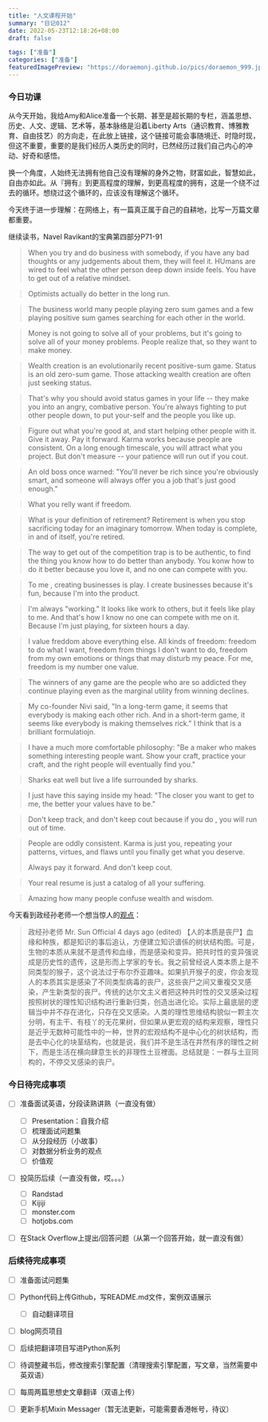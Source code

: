```yaml
---
title: "人文课程开始"
summary: "日记012"
date: 2022-05-23T12:18:26+08:00
draft: false

tags: ["准备"]
categories: ["准备"]
featuredImagePreview: "https://doraemonj.github.io/pics/doraemon_999.jpeg"
---
```


### 今日功课

从今天开始，我给Amy和Alice准备一个长期、甚至是超长期的专栏，涵盖思想、历史、人文、逻辑、艺术等，基本脉络是沿着Liberty Arts（通识教育、博雅教育、自由技艺）的方向走，在此放上链接，这个链接可能会事随境迁、时隐时现，但这不重要，重要的是我们经历人类历史的同时，已然经历过我们自己内心的冲动、好奇和感悟。

换一个角度，人始终无法拥有他自己没有理解的身外之物，财富如此，智慧如此，自由亦如此。从『拥有』到更高程度的理解，到更高程度的拥有，这是一个绕不过去的循环。想绕过这个循环的，应该没有理解这个循环。

今天终于进一步理解：在网络上，有一篇真正属于自己的自耕地，比写一万篇文章都重要。

继续读书，Navel Ravikant的宝典第四部分P71-91

>   When you try and do business with somebody, if you have any bad thoughts or any judgements about them, they will feel it. HUmans are wired to feel what the other person deep down inside feels. You have to get out of a relative mindset.

>   Optimists actually do better in the long run.

>   The business world many people playing zero sum games and a few playing positive sum games searching for each other in the world.

>   Money is not going to solve all of your problems, but it's going to solve all of your money problems. People realize that, so they want to make money.

>   Wealth creation is an evolutionarily recent positive-sum game. Status is an old zero-sum game. Those attacking wealth creation are often just seeking status.

>   That's why you should avoid status games in your life -- they make you into an angry, combative person. You're always fighting to put other people down, to put your-self and the people you like up.

>   Figure out what you're good at, and start helping other people with it. Give it away. Pay it forward. Karma works because people are consistent. On a long enough timescale, you will attract what you project. But don't measure -- your patience will run out if you cout.

>   An old boss once warned: "You'll never be rich since you're obviously smart, and someone will always offer you a job that's just good enough."

>   What you relly want if freedom.

>   What is your definition of retirement? Retirement is when you stop sacrificing today for an imaginary tomorrow. When today is complete, in and of itself, you're retired.

>   The way to get out of the competition trap is to be authentic, to find the thing you know how to do better than anybody. You konw how to do it better because you love it, and no one can compete with you.

>   To me , creating businesses is play. I create businesses because it's fun, because I'm into the product.

>   I'm always "working." It looks like work to others, but it feels like play to me. And that's how I know no one can compete with me on it. Because I'm just playing, for sixteen hours a day.

>   I value freddom above everything else. All kinds of freedom: freedom to do what I want, freedom from things I don't want to do, freedom from my own emotions or things that may disturb my peace. For me, freedom is my number one value.

>   The winners of any game are the people who are so addicted they continue playing even as the marginal utility from winning declines.

>   My co-founder Nivi said, "In a long-term game, it seems that everybody is making each other rich. And in a short-term game, it seems like everybody is making themselves rick." I think that is a brilliant formulatiojn.

>   I have a much more comfortable philosophy: "Be a maker who makes something interesting people want. Show your craft, practice your craft, and the right people will eventually find you."

>   Sharks eat well but live a life surrounded by sharks.

>   I just have this saying inside my head: "The closer you want to get to me, the better your values have to be."

>   Don't keep track, and don't keep cout because if you do , you will run out of time.

>   People are oddly consistent. Karma is just you, repeating your patterns, virtues, and flaws until you finally get what you deserve.
>
>   Always pay it forward. And don't keep cout.

>   Your real resume is just a catalog of all your suffering.

>   Amazing how many people confuse wealth and wisdom.



今天看到政经孙老师一个想当惊人的[观点](https://www.youtube.com/post/Ugkxvnsq9n81L5pdeKc7RLjERdxGCy9zOsC5)：

>   政经孙老师 Mr. Sun Official
>   4 days ago (edited)
>   【人的本质是丧尸】血缘和种族，都是知识的事后追认，方便建立知识谱係的树状结构图。可是，生物的本质从来就不是遗传和血缘，而是感染和变异。把共时性的变异强说成是历史性的遗传，这是形而上学家的专长。我之前曾经说人类本质上是不同类型的猴子，这个说法过于布尔乔亚趣味。如果扒开猴子的皮，你会发现人的本质其实是感染了不同类型病毒的丧尸，这些丧尸之间又重複交叉感染，产生新类型的丧尸。传统的达尔文主义者把这种共时性的交叉感染过程按照树状的理性知识结构进行重新归类，创造出进化论。实际上最底层的逻辑当中并不存在进化，只存在交叉感染。人类的理性思维结构貌似一颗主次分明，有主干、有枝丫的无花果树，但如果从更宏观的结构来观察，理性只是近乎无数种可能性中的一种，世界的宏观结构不是中心化的树状结构，而是去中心化的块茎结构，也就是说，我们并不是生活在井然有序的理性之树下，而是生活在横向肆意生长的非理性土豆裡面。总结就是：一群与土豆同构的，不停交叉感染的丧尸。

### 今日待完成事项

-   [ ] 准备面试英语，分段读熟讲熟（一直没有做）

    -   [ ] Presentation：自我介绍
    -   [ ] 梳理面试问题集
    -   [ ] 从分段经历（小故事）
    -   [ ] 对数据分析业务的观点
    -   [ ] 价值观
-   [ ] 投简历后续（一直没有做，哎。。。）
    -   [ ] Randstad
    -   [ ] Kijiji
    -   [ ] monster.com
    -   [ ] hotjobs.com
-   [ ] 在Stack Overflow上提出/回答问题（从第一个回答开始，就一直没有做）


### 后续待完成事项

-   [ ] 准备面试问题集
-   [ ] Python代码上传Github，写README.md文件，案例双语展示

    -   [ ] 自动翻译项目
-   [ ] blog网页项目
-   [ ] 后续把翻译项目写进Python系列

-   [ ] 待调整藏书后，修改搜索引擎配置（清理搜索引擎配置，写文章，当然需要中英双语）
-   [ ] 每周两篇思想史文章翻译（双语上传）

-   [ ] 更新手机Mixin Messager（暂无法更新，可能需要香港帐号，待议）
